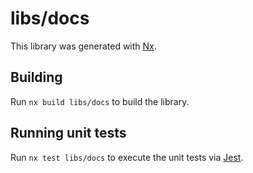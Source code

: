 # libs/docs

This library was generated with [Nx](https://nx.dev).

## Building

Run `nx build libs/docs` to build the library.

## Running unit tests

Run `nx test libs/docs` to execute the unit tests via [Jest](https://jestjs.io).
